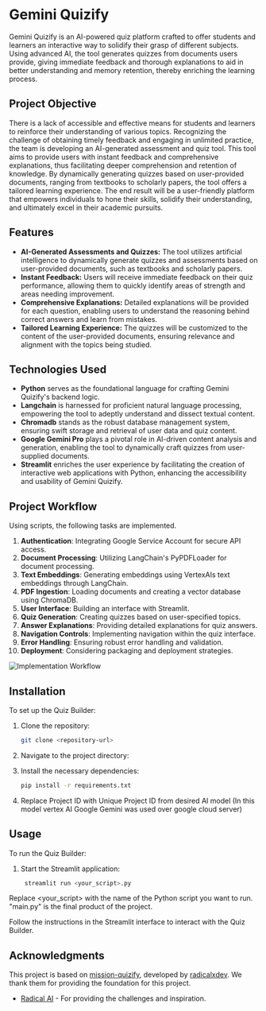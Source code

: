 # Gemini Quizify

Gemini Quizify is an AI-powered quiz platform crafted to offer students and learners an interactive way to solidify their grasp of different subjects. Using advanced AI, the tool generates quizzes from documents users provide, giving immediate feedback and thorough explanations to aid in better understanding and memory retention, thereby enriching the learning process.

## Project Objective

There is a lack of accessible and effective means for students and learners to reinforce their understanding of various topics. Recognizing the challenge of obtaining timely feedback and engaging in unlimited practice, the team is developing an AI-generated assessment and quiz tool. This tool aims to provide users with instant feedback and comprehensive explanations, thus facilitating deeper comprehension and retention of knowledge. By dynamically generating quizzes based on user-provided documents, ranging from textbooks to scholarly papers, the tool offers a tailored learning experience. The end result will be a user-friendly platform that empowers individuals to hone their skills, solidify their understanding, and ultimately excel in their academic pursuits.

## Features

- **AI-Generated Assessments and Quizzes:** The tool utilizes artificial intelligence to dynamically generate quizzes and assessments based on user-provided documents, such as textbooks and scholarly papers.
- **Instant Feedback:** Users will receive immediate feedback on their quiz performance, allowing them to quickly identify areas of strength and areas needing improvement.
- **Comprehensive Explanations:** Detailed explanations will be provided for each question, enabling users to understand the reasoning behind correct answers and learn from mistakes.
- **Tailored Learning Experience:** The quizzes will be customized to the content of the user-provided documents, ensuring relevance and alignment with the topics being studied.

## Technologies Used

- **Python** serves as the foundational language for crafting Gemini Quizify's backend logic.
- **Langchain** is harnessed for proficient natural language processing, empowering the tool to adeptly understand and dissect textual content.
- **Chromadb** stands as the robust database management system, ensuring swift storage and retrieval of user data and quiz content.
- **Google Gemini Pro** plays a pivotal role in AI-driven content analysis and generation, enabling the tool to dynamically craft quizzes from user-supplied documents.
- **Streamlit** enriches the user experience by facilitating the creation of interactive web applications with Python, enhancing the accessibility and usability of Gemini Quizify.

## Project Workflow

Using scripts, the following tasks are implemented.

1. **Authentication**: Integrating Google Service Account for secure API access.
2. **Document Processing**: Utilizing LangChain's PyPDFLoader for document processing.
3. **Text Embeddings**: Generating embeddings using VertexAIs text embeddings through LangChain.
5. **PDF Ingestion**: Loading documents and creating a vector database using ChromaDB.
6. **User Interface**: Building an interface with Streamlit.
7. **Quiz Generation**: Creating quizzes based on user-specified topics.
8. **Answer Explanations**: Providing detailed explanations for quiz answers.
9. **Navigation Controls**: Implementing navigation within the quiz interface.
10. **Error Handling**: Ensuring robust error handling and validation.
11. **Deployment**: Considering packaging and deployment strategies.

![Implementation Workflow](https://github.com/user-attachments/assets/f788b527-31bf-47b6-be34-3560520e1966)

## Installation

To set up the Quiz Builder:

1. Clone the repository:
   ```bash
   git clone <repository-url>

2. Navigate to the project directory:

3. Install the necessary dependencies:
    ```bash
    pip install -r requirements.txt
3. Replace Project ID with Unique Project ID from desired AI model (In this model vertex AI Google Gemini was used over google cloud server)

## Usage

To run the Quiz Builder:

1. Start the Streamlit application:
   ```bash
    streamlit run <your_script>.py

Replace <your_script> with the name of the Python script you want to run. "main.py" is the final product of the project.

Follow the instructions in the Streamlit interface to interact with the Quiz Builder.

## Acknowledgments

This project is based on [mission-quizify](https://github.com/radicalxdev/mission-quizify), developed by [radicalxdev](https://github.com/radicalxdev). We thank them for providing the foundation for this project.

- [Radical AI](https://www.radicalai.org/) - For providing the challenges and inspiration.
